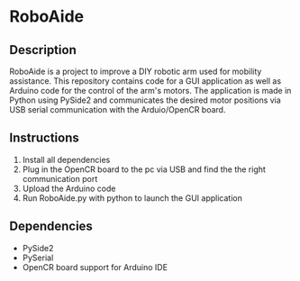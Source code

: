 # RoboAide

## Description
RoboAide is a project to improve a DIY robotic arm used for mobility assistance. This repository contains code for a GUI application as well as Arduino code for the control of the arm's motors. The application is made in Python using PySide2 and communicates the desired motor positions via USB serial communication with the Arduio/OpenCR board.

## Instructions
1. Install all dependencies
2. Plug in the OpenCR board to the pc via USB and find the the right communication port
3. Upload the Arduino code
3. Run RoboAide.py with python to launch the GUI application

## Dependencies
* PySide2
* PySerial
* OpenCR board support for Arduino IDE
